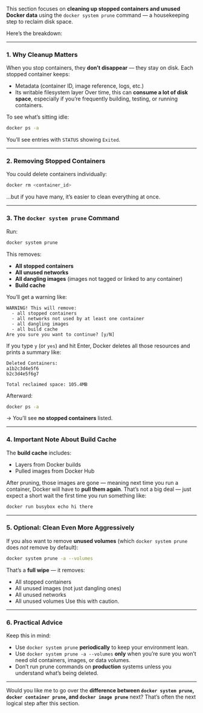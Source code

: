This section focuses on **cleaning up stopped containers and unused Docker data** using the `docker system prune` command — a housekeeping step to reclaim disk space.

Here’s the breakdown:

---

### **1. Why Cleanup Matters**

When you stop containers, they **don’t disappear** — they stay on disk.
Each stopped container keeps:

* Metadata (container ID, image reference, logs, etc.)
* Its writable filesystem layer
  Over time, this can **consume a lot of disk space**, especially if you’re frequently building, testing, or running containers.

To see what’s sitting idle:

```bash
docker ps -a
```

You’ll see entries with `STATUS` showing `Exited`.

---

### **2. Removing Stopped Containers**

You could delete containers individually:

```bash
docker rm <container_id>
```

…but if you have many, it’s easier to clean everything at once.

---

### **3. The `docker system prune` Command**

Run:

```bash
docker system prune
```

This removes:

* **All stopped containers**
* **All unused networks**
* **All dangling images** (images not tagged or linked to any container)
* **Build cache**

You’ll get a warning like:

```
WARNING! This will remove:
  - all stopped containers
  - all networks not used by at least one container
  - all dangling images
  - all build cache
Are you sure you want to continue? [y/N]
```

If you type `y` (or `yes`) and hit Enter, Docker deletes all those resources and prints a summary like:

```
Deleted Containers:
a1b2c3d4e5f6
b2c3d4e5f6g7

Total reclaimed space: 105.4MB
```

Afterward:

```bash
docker ps -a
```

→ You’ll see **no stopped containers** listed.

---

### **4. Important Note About Build Cache**

The **build cache** includes:

* Layers from Docker builds
* Pulled images from Docker Hub

After pruning, those images are gone — meaning next time you run a container, Docker will have to **pull them again**.
That’s not a big deal — just expect a short wait the first time you run something like:

```bash
docker run busybox echo hi there
```

---

### **5. Optional: Clean Even More Aggressively**

If you also want to remove **unused volumes** (which `docker system prune` does *not* remove by default):

```bash
docker system prune -a --volumes
```

That’s a **full wipe** — it removes:

* All stopped containers
* All unused images (not just dangling ones)
* All unused networks
* All unused volumes
  Use this with caution.

---

### **6. Practical Advice**

Keep this in mind:

* Use `docker system prune` **periodically** to keep your environment lean.
* Use `docker system prune -a --volumes` **only** when you’re sure you won’t need old containers, images, or data volumes.
* Don’t run prune commands on **production** systems unless you understand what’s being deleted.

---

Would you like me to go over the **difference between `docker system prune`, `docker container prune`, and `docker image prune`** next? That’s often the next logical step after this section.
